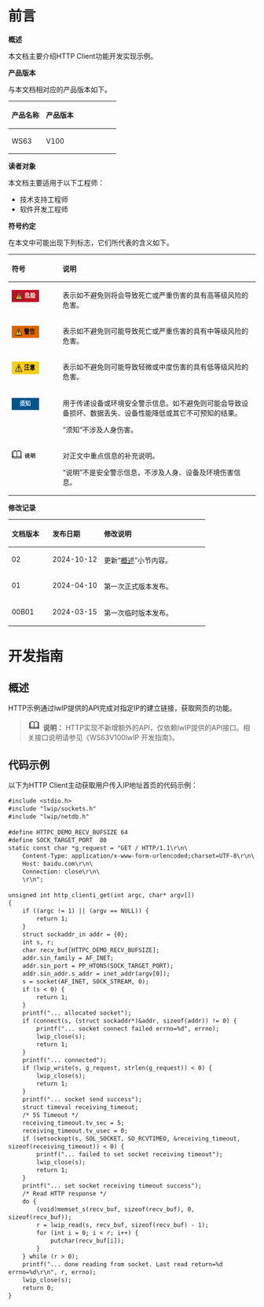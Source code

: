 # 前言<a name="ZH-CN_TOPIC_0000001856239829"></a>

**概述<a name="section4537382116410"></a>**

本文档主要介绍HTTP Client功能开发实现示例。

**产品版本<a name="section12266191774710"></a>**

与本文档相对应的产品版本如下。

<a name="table2270181717471"></a>
<table><thead align="left"><tr id="row15364171712479"><th class="cellrowborder" valign="top" width="31.759999999999998%" id="mcps1.1.3.1.1"><p id="p123646174478"><a name="p123646174478"></a><a name="p123646174478"></a><strong id="b18318438175111"><a name="b18318438175111"></a><a name="b18318438175111"></a>产品名称</strong></p>
</th>
<th class="cellrowborder" valign="top" width="68.24%" id="mcps1.1.3.1.2"><p id="p1936401717470"><a name="p1936401717470"></a><a name="p1936401717470"></a><strong id="b73231638195111"><a name="b73231638195111"></a><a name="b73231638195111"></a>产品版本</strong></p>
</th>
</tr>
</thead>
<tbody><tr id="row19364317104716"><td class="cellrowborder" valign="top" width="31.759999999999998%" headers="mcps1.1.3.1.1 "><p id="p31080012"><a name="p31080012"></a><a name="p31080012"></a>WS63</p>
</td>
<td class="cellrowborder" valign="top" width="68.24%" headers="mcps1.1.3.1.2 "><p id="p34453054"><a name="p34453054"></a><a name="p34453054"></a>V100</p>
</td>
</tr>
</tbody>
</table>

**读者对象<a name="section4378592816410"></a>**

本文档主要适用于以下工程师：

-   技术支持工程师
-   软件开发工程师

**符号约定<a name="section133020216410"></a>**

在本文中可能出现下列标志，它们所代表的含义如下。

<a name="table2622507016410"></a>
<table><thead align="left"><tr id="row1530720816410"><th class="cellrowborder" valign="top" width="20.580000000000002%" id="mcps1.1.3.1.1"><p id="p6450074116410"><a name="p6450074116410"></a><a name="p6450074116410"></a><strong id="b2136615816410"><a name="b2136615816410"></a><a name="b2136615816410"></a>符号</strong></p>
</th>
<th class="cellrowborder" valign="top" width="79.42%" id="mcps1.1.3.1.2"><p id="p5435366816410"><a name="p5435366816410"></a><a name="p5435366816410"></a><strong id="b5941558116410"><a name="b5941558116410"></a><a name="b5941558116410"></a>说明</strong></p>
</th>
</tr>
</thead>
<tbody><tr id="row1372280416410"><td class="cellrowborder" valign="top" width="20.580000000000002%" headers="mcps1.1.3.1.1 "><p id="p3734547016410"><a name="p3734547016410"></a><a name="p3734547016410"></a><a name="image2670064316410"></a><a name="image2670064316410"></a><span><img class="" id="image2670064316410" height="25.270000000000003" width="55.9265" src="figures/zh-cn_image_0000001809521032.png"></span></p>
</td>
<td class="cellrowborder" valign="top" width="79.42%" headers="mcps1.1.3.1.2 "><p id="p1757432116410"><a name="p1757432116410"></a><a name="p1757432116410"></a>表示如不避免则将会导致死亡或严重伤害的具有高等级风险的危害。</p>
</td>
</tr>
<tr id="row466863216410"><td class="cellrowborder" valign="top" width="20.580000000000002%" headers="mcps1.1.3.1.1 "><p id="p1432579516410"><a name="p1432579516410"></a><a name="p1432579516410"></a><a name="image4895582316410"></a><a name="image4895582316410"></a><span><img class="" id="image4895582316410" height="25.270000000000003" width="55.9265" src="figures/zh-cn_image_0000001809361188.png"></span></p>
</td>
<td class="cellrowborder" valign="top" width="79.42%" headers="mcps1.1.3.1.2 "><p id="p959197916410"><a name="p959197916410"></a><a name="p959197916410"></a>表示如不避免则可能导致死亡或严重伤害的具有中等级风险的危害。</p>
</td>
</tr>
<tr id="row123863216410"><td class="cellrowborder" valign="top" width="20.580000000000002%" headers="mcps1.1.3.1.1 "><p id="p1232579516410"><a name="p1232579516410"></a><a name="p1232579516410"></a><a name="image1235582316410"></a><a name="image1235582316410"></a><span><img class="" id="image1235582316410" height="25.270000000000003" width="55.9265" src="figures/zh-cn_image_0000001809521036.png"></span></p>
</td>
<td class="cellrowborder" valign="top" width="79.42%" headers="mcps1.1.3.1.2 "><p id="p123197916410"><a name="p123197916410"></a><a name="p123197916410"></a>表示如不避免则可能导致轻微或中度伤害的具有低等级风险的危害。</p>
</td>
</tr>
<tr id="row5786682116410"><td class="cellrowborder" valign="top" width="20.580000000000002%" headers="mcps1.1.3.1.1 "><p id="p2204984716410"><a name="p2204984716410"></a><a name="p2204984716410"></a><a name="image4504446716410"></a><a name="image4504446716410"></a><span><img class="" id="image4504446716410" height="25.270000000000003" width="55.9265" src="figures/zh-cn_image_0000001856159813.png"></span></p>
</td>
<td class="cellrowborder" valign="top" width="79.42%" headers="mcps1.1.3.1.2 "><p id="p4388861916410"><a name="p4388861916410"></a><a name="p4388861916410"></a>用于传递设备或环境安全警示信息。如不避免则可能会导致设备损坏、数据丢失、设备性能降低或其它不可预知的结果。</p>
<p id="p1238861916410"><a name="p1238861916410"></a><a name="p1238861916410"></a>“须知”不涉及人身伤害。</p>
</td>
</tr>
<tr id="row2856923116410"><td class="cellrowborder" valign="top" width="20.580000000000002%" headers="mcps1.1.3.1.1 "><p id="p5555360116410"><a name="p5555360116410"></a><a name="p5555360116410"></a><a name="image799324016410"></a><a name="image799324016410"></a><span><img class="" id="image799324016410" height="15.96" width="47.88" src="figures/zh-cn_image_0000001856239833.png"></span></p>
</td>
<td class="cellrowborder" valign="top" width="79.42%" headers="mcps1.1.3.1.2 "><p id="p4612588116410"><a name="p4612588116410"></a><a name="p4612588116410"></a>对正文中重点信息的补充说明。</p>
<p id="p1232588116410"><a name="p1232588116410"></a><a name="p1232588116410"></a>“说明”不是安全警示信息，不涉及人身、设备及环境伤害信息。</p>
</td>
</tr>
</tbody>
</table>

**修改记录<a name="section2467512116410"></a>**

<a name="table1557726816410"></a>
<table><thead align="left"><tr id="row2942532716410"><th class="cellrowborder" valign="top" width="20.72%" id="mcps1.1.4.1.1"><p id="p3778275416410"><a name="p3778275416410"></a><a name="p3778275416410"></a><strong id="b5687322716410"><a name="b5687322716410"></a><a name="b5687322716410"></a>文档版本</strong></p>
</th>
<th class="cellrowborder" valign="top" width="26.119999999999997%" id="mcps1.1.4.1.2"><p id="p5627845516410"><a name="p5627845516410"></a><a name="p5627845516410"></a><strong id="b5800814916410"><a name="b5800814916410"></a><a name="b5800814916410"></a>发布日期</strong></p>
</th>
<th class="cellrowborder" valign="top" width="53.16%" id="mcps1.1.4.1.3"><p id="p2382284816410"><a name="p2382284816410"></a><a name="p2382284816410"></a><strong id="b3316380216410"><a name="b3316380216410"></a><a name="b3316380216410"></a>修改说明</strong></p>
</th>
</tr>
</thead>
<tbody><tr id="row18669491524"><td class="cellrowborder" valign="top" width="20.72%" headers="mcps1.1.4.1.1 "><p id="p10678491228"><a name="p10678491228"></a><a name="p10678491228"></a>02</p>
</td>
<td class="cellrowborder" valign="top" width="26.119999999999997%" headers="mcps1.1.4.1.2 "><p id="p16734915217"><a name="p16734915217"></a><a name="p16734915217"></a>2024-10-12</p>
</td>
<td class="cellrowborder" valign="top" width="53.16%" headers="mcps1.1.4.1.3 "><p id="p467949123"><a name="p467949123"></a><a name="p467949123"></a>更新“<a href="概述.md">概述</a>”小节内容。</p>
</td>
</tr>
<tr id="row1474911532217"><td class="cellrowborder" valign="top" width="20.72%" headers="mcps1.1.4.1.1 "><p id="p15567674319"><a name="p15567674319"></a><a name="p15567674319"></a>01</p>
</td>
<td class="cellrowborder" valign="top" width="26.119999999999997%" headers="mcps1.1.4.1.2 "><p id="p0567117232"><a name="p0567117232"></a><a name="p0567117232"></a>2024-04-10</p>
</td>
<td class="cellrowborder" valign="top" width="53.16%" headers="mcps1.1.4.1.3 "><p id="p1031614161639"><a name="p1031614161639"></a><a name="p1031614161639"></a>第一次正式版本发布。</p>
</td>
</tr>
<tr id="row5947359616410"><td class="cellrowborder" valign="top" width="20.72%" headers="mcps1.1.4.1.1 "><p id="p2149706016410"><a name="p2149706016410"></a><a name="p2149706016410"></a>00B01</p>
</td>
<td class="cellrowborder" valign="top" width="26.119999999999997%" headers="mcps1.1.4.1.2 "><p id="p648803616410"><a name="p648803616410"></a><a name="p648803616410"></a>2024-03-15</p>
</td>
<td class="cellrowborder" valign="top" width="53.16%" headers="mcps1.1.4.1.3 "><p id="p1946537916410"><a name="p1946537916410"></a><a name="p1946537916410"></a>第一次临时版本发布。</p>
</td>
</tr>
</tbody>
</table>

# 开发指南<a name="ZH-CN_TOPIC_0000001856159809"></a>



## 概述<a name="ZH-CN_TOPIC_0000001809521024"></a>

HTTP示例通过lwIP提供的API完成对指定IP的建立链接，获取网页的功能。

>![](public_sys-resources/icon-note.gif) **说明：** 
>HTTP实现不新增额外的API，仅依赖lwIP提供的API接口。相关接口说明请参见《WS63V100lwIP 开发指南》。

## 代码示例<a name="ZH-CN_TOPIC_0000001809361184"></a>

以下为HTTP Client主动获取用户传入IP地址首页的代码示例：

```
#include <stdio.h>
#include "lwip/sockets.h"
#include "lwip/netdb.h"

#define HTTPC_DEMO_RECV_BUFSIZE 64
#define SOCK_TARGET_PORT  80
static const char *g_request = "GET / HTTP/1.1\r\n\
    Content-Type: application/x-www-form-urlencoded;charset=UTF-8\r\n\
    Host: baidu.com\r\n\
    Connection: close\r\n\
    \r\n";

unsigned int http_clienti_get(int argc, char* argv[])
{
    if ((argc != 1) || (argv == NULL)) {
        return 1;
    }
    struct sockaddr_in addr = {0};
    int s, r;
    char recv_buf[HTTPC_DEMO_RECV_BUFSIZE];
    addr.sin_family = AF_INET;
    addr.sin_port = PP_HTONS(SOCK_TARGET_PORT);
    addr.sin_addr.s_addr = inet_addr(argv[0]);
    s = socket(AF_INET, SOCK_STREAM, 0);
    if (s < 0) {
        return 1;
    }
    printf("... allocated socket");
    if (connect(s, (struct sockaddr*)&addr, sizeof(addr)) != 0) {
        printf("... socket connect failed errno=%d", errno);
        lwip_close(s);
        return 1;
    }
    printf("... connected");
    if (lwip_write(s, g_request, strlen(g_request)) < 0) {
        lwip_close(s);
        return 1;
    }
    printf("... socket send success");
    struct timeval receiving_timeout;
    /* 5S Timeout */
    receiving_timeout.tv_sec = 5;
    receiving_timeout.tv_usec = 0;
    if (setsockopt(s, SOL_SOCKET, SO_RCVTIMEO, &receiving_timeout, sizeof(receiving_timeout)) < 0) {
        printf("... failed to set socket receiving timeout");
        lwip_close(s);
        return 1;
    }
    printf("... set socket receiving timeout success");
    /* Read HTTP response */
    do {
        (void)memset_s(recv_buf, sizeof(recv_buf), 0, sizeof(recv_buf));
        r = lwip_read(s, recv_buf, sizeof(recv_buf) - 1);
        for (int i = 0; i < r; i++) {
            putchar(recv_buf[i]);
        }
    } while (r > 0);
    printf("... done reading from socket. Last read return=%d errno=%d\r\n", r, errno);
    lwip_close(s);
    return 0;
}
```

